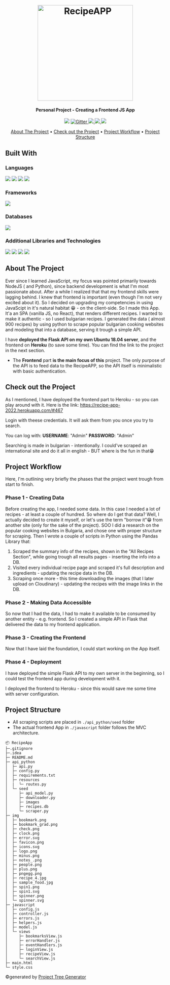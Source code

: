 <h1 align="center">
  <br>
  <a href="https://recipe-app-2022.herokuapp.com/#467"><img src="https://res.cloudinary.com/dawb3psft/image/upload/v1647878417/Portfolio/logo.png" alt="RecipeAPP" width="300"></a>
</h1>

<h4 align="center">Personal Project - Creating a Frontend JS App </h4>

<p align="center">
  <a href="https://img.shields.io/badge/Made%20with-JavaScript-yellow"><img src="https://img.shields.io/badge/Made%20with-JavaScript-yellow"></a>
  <a href="https://img.shields.io/badge/Made%20with-Python-blue">
    <img src="https://img.shields.io/badge/Made%20with-Python-blue"
         alt="Gitter">
  </a>
  <a href="https://img.shields.io/tokei/lines/github/Bogo56/RecipeApp">
      <img src="https://img.shields.io/tokei/lines/github/Bogo56/RecipeApp">
  </a>
  <a href="https://img.shields.io/github/languages/count/Bogo56/RecipeApp?color=f">
    <img src="https://img.shields.io/github/languages/count/Bogo56/RecipeApp?color=f">
  </a>
  <a href="https://badgen.net/github/commits/Bogo56/RecipeApp">
    <img src="https://badgen.net/github/commits/Bogo56/RecipeApp">
  </a>
</p>

<p align="center">
  <a href="#about-the-project">About The Project</a> •
  <a href="#check-out-the-project">Check out the Project</a> •
  <a href="#project-workflow">Project Workflow</a> •
  <a href="#project-structure">Project Structure</a> 
</p>

## Built With
###  Languages
<p>
  <img src="https://img.shields.io/badge/JavaScript-F7DF1E?style=for-the-badge&logo=javascript&logoColor=black">
  <img src="https://img.shields.io/badge/Python-3776AB?style=for-the-badge&logo=python&logoColor=white">
  <img src="https://img.shields.io/badge/HTML5-E34F26?style=for-the-badge&logo=html5&logoColor=white">
  <img src="https://img.shields.io/badge/CSS3-1572B6?style=for-the-badge&logo=css3&logoColor=white">
<p>
  
### Frameworks
<p>
<img src="https://img.shields.io/badge/Flask-000000?style=for-the-badge&logo=flask&logoColor=white">
</p>

### Databases
<p>
<img src="https://img.shields.io/badge/SQLite-07405E?style=for-the-badge&logo=sqlite&logoColor=white">
</p>

### Additional Libraries and Technologies
<p>
  <img src="https://img.shields.io/badge/Heroku-430098?style=for-the-badge&logo=heroku&logoColor=white">
  <img src="https://img.shields.io/badge/OS-Ubuntu-orange?style=for-the-badge">
   <img src="https://img.shields.io/badge/Security-JWT-green?style=for-the-badge">
  <img src="https://img.shields.io/badge/Web Scrape-Pandas-blue?style=for-the-badge">
</p>

## About The Project
Ever since I learned JavaScript, my focus was pointed primarily towards NodeJS ( and Python), since backend development is what I'm most passionate about. After a while I realized that that my frontend skills were lagging behind. I knew that frontend is important (even though I'm not very excited about it). So I decided on upgrading my competencies in using JavaScipt in it's natural habitat 😁 - on the client-side. So I made this App. It'a an SPA (vanilla JS, no React), that renders different recipes. I wanted to make it authentic - so I used bulgarian recipes. I generated the data ( almost 900 recipes) by using python to scrape popular bulgarian cooking websites and modeling that into a database, serving it trough a simple API.

I have **deployed the Flask API on my own Ubuntu 18.04 server**, and the frontend on **Heroku** (to save some time). You can find the link to the project in the next section.

* The **Frontend** part **is the main focus of this** project. The only purpose of the API is to feed data to the RecipeAPP, so the API itself is minimalistic with basic authentication.

## Check out the Project
As I mentioned, I have deployed the frontend part to Heroku - so you can play around with it. Here is the link:
https://recipe-app-2022.herokuapp.com/#467

Login with theese credentials. It will ask them from you once you try to search.

You can log with:
**USERNAME**: "Admin"
**PASSWORD**: "Admin"

Searching is made in bulgarian -  intentionally. I could've scraped an international site and do it all in english - BUT where is the fun in that😁


## Project Workflow
Here, I'm outlining very briefly the phases that the project went trough from start to finish.

### Phase 1 - Creating Data
Before creating the app, I needed some data. In this case I needed a lot of recipes - at least a couple of hundred. So where do I get that data? Well, I actually decided to create it myself, or let's use the term "borrow it"😁 from another site (only for the sake of the project). SOO I did a research on the popular cooking websites in Bulgaria, and chose one with proper structure for scraping. Then I wrote a couple of scripts in Python using the Pandas Library that:

  1. Scraped the summary info of the recipes, shown in the "All Recipes Section", while going trough all results pages - inserting the info into a DB.
  2. Visited every individual recipe page and scraped it's full description and ingredients - updating the recipe data in the DB.
  3. Scraping once more - this time downloading the images (that I later upload on Cloudinary) - updating the recipes with the image links in the DB.
  
### Phase 2 - Making Data Accessible
So now that I had the data, I had to make it available to be consumed by another entity - e.g. frontend. So I created a simple API in Flask that delivered the data
to my frontend application.

### Phase 3 - Creating the Frontend
Now that I have laid the foundation, I could start working on the App itself.

### Phase 4 - Deployment
I have deployed the simple Flask API to my own server in the beginning, so I could test the frontend app during development with it.

I deployed the frontend to Heroku - since this would save me some time with server configuration.

## Project Structure

* All scraping scripts are placed in `./api_python/seed` folder
* The actual frontend App in `./javascript` folder follows the MVC architecture.

```
📦 RecipeApp
├─.gitignore
├─.idea
├─ README.md
├─ api_python
│  ├─ api.py
│  ├─ config.py
│  ├─ requirements.txt
│  ├─ resources
│  |  └─ routes.py
│  └─ seed
│     ├─ api_model.py
│     ├─ downloader.py
│     ├─ images
│     ├─ recipes.db
│     └─ scraper.py
├─ img
│  ├─ bookmark.png
│  ├─ bookmark_grad.png
│  ├─ check.png
│  ├─ clock.png
│  ├─ error.svg
│  ├─ favicon.png
│  ├─ icons.svg
│  ├─ logo.png
│  ├─ minus.png
│  ├─ notes_.png
│  ├─ people.png
│  ├─ plus.png
│  ├─ pngegg.png
│  ├─ recipe_4.jpg
│  ├─ sample_food.jpg
│  ├─ spin1.png
│  ├─ spin1.svg
│  ├─ spinner.png
│  └─ spinner.svg
├─ javascript
│  ├─ config.js
│  ├─ controller.js
│  ├─ errors.js
│  ├─ helpers.js
│  ├─ model.js
│  └─ views
│     ├─ bookmarksView.js
│     ├─ errorHandler.js
│     ├─ eventHandlers.js
│     ├─ loginView.js
│     ├─ recipeView.js
│     └─ searchView.js
├─ main.html
└─ style.css
```
©generated by [Project Tree Generator](https://woochanleee.github.io/project-tree-generator)

